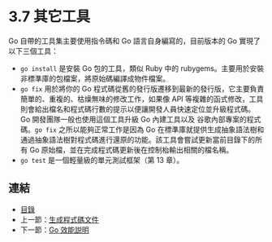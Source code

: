 # 3.7 其它工具

Go 自帶的工具集主要使用指令碼和 Go 語言自身編寫的，目前版本的 Go 實現了以下三個工具：

- `go install` 是安裝 Go 包的工具，類似 Ruby 中的 rubygems。主要用於安裝非標準庫的包檔案，將原始碼編譯成物件檔案。
- `go fix` 用於將你的 Go 程式碼從舊的發行版遷移到最新的發行版，它主要負責簡單的、重複的、枯燥無味的修改工作，如果像 API 等複雜的函式修改，工具則會給出檔名和程式碼行數的提示以便讓開發人員快速定位並升級程式碼。Go 開發團隊一般也使用這個工具升級 Go 內建工具以及 谷歌內部專案的程式碼。`go fix` 之所以能夠正常工作是因為 Go 在標準庫就提供生成抽象語法樹和通過抽象語法樹對程式碼進行還原的功能。該工具會嘗試更新當前目錄下的所有 Go 原始檔，並在完成程式碼更新後在控制枱輸出相關的檔名稱。
- `go test` 是一個輕量級的單元測試框架（第 13 章）。

## 連結

- [目錄](directory.md)
- 上一節：[生成程式碼文件](03.6.md)
- 下一節：[Go 效能説明](03.8.md)